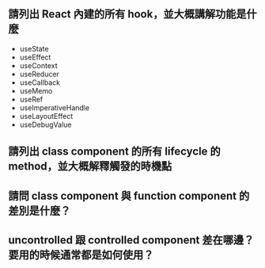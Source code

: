 ## 請列出 React 內建的所有 hook，並大概講解功能是什麼
* useState
* useEffect
* useContext
* useReducer
* useCallback
* useMemo
* useRef
* useImperativeHandle
* useLayoutEffect
* useDebugValue
## 請列出 class component 的所有 lifecycle 的 method，並大概解釋觸發的時機點
## 請問 class component 與 function component 的差別是什麼？
## uncontrolled 跟 controlled component 差在哪邊？要用的時候通常都是如何使用？